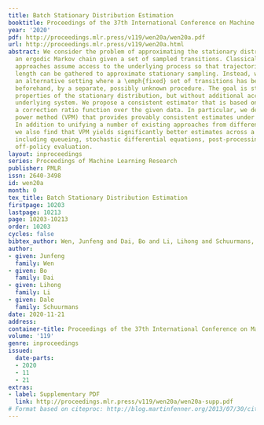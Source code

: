 ```yaml
---
title: Batch Stationary Distribution Estimation
booktitle: Proceedings of the 37th International Conference on Machine Learning
year: '2020'
pdf: http://proceedings.mlr.press/v119/wen20a/wen20a.pdf
url: http://proceedings.mlr.press/v119/wen20a.html
abstract: We consider the problem of approximating the stationary distribution of
  an ergodic Markov chain given a set of sampled transitions. Classical simulation-based
  approaches assume access to the underlying process so that trajectories of sufficient
  length can be gathered to approximate stationary sampling. Instead, we consider
  an alternative setting where a \emph{fixed} set of transitions has been collected
  beforehand, by a separate, possibly unknown procedure. The goal is still to estimate
  properties of the stationary distribution, but without additional access to the
  underlying system. We propose a consistent estimator that is based on recovering
  a correction ratio function over the given data. In particular, we develop a variational
  power method (VPM) that provides provably consistent estimates under general conditions.
  In addition to unifying a number of existing approaches from different subfields,
  we also find that VPM yields significantly better estimates across a range of problems,
  including queueing, stochastic differential equations, post-processing MCMC, and
  off-policy evaluation.
layout: inproceedings
series: Proceedings of Machine Learning Research
publisher: PMLR
issn: 2640-3498
id: wen20a
month: 0
tex_title: Batch Stationary Distribution Estimation
firstpage: 10203
lastpage: 10213
page: 10203-10213
order: 10203
cycles: false
bibtex_author: Wen, Junfeng and Dai, Bo and Li, Lihong and Schuurmans, Dale
author:
- given: Junfeng
  family: Wen
- given: Bo
  family: Dai
- given: Lihong
  family: Li
- given: Dale
  family: Schuurmans
date: 2020-11-21
address: 
container-title: Proceedings of the 37th International Conference on Machine Learning
volume: '119'
genre: inproceedings
issued:
  date-parts:
  - 2020
  - 11
  - 21
extras:
- label: Supplementary PDF
  link: http://proceedings.mlr.press/v119/wen20a/wen20a-supp.pdf
# Format based on citeproc: http://blog.martinfenner.org/2013/07/30/citeproc-yaml-for-bibliographies/
---
```

